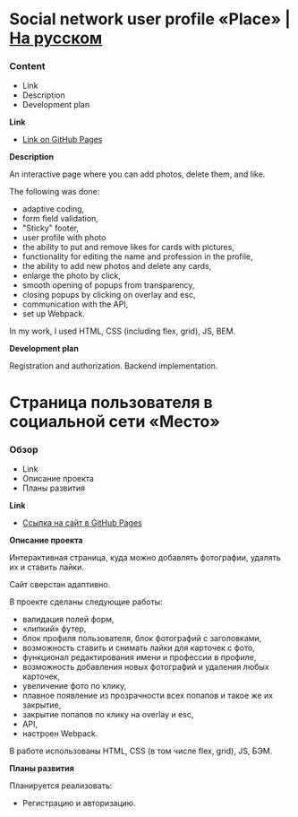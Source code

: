 # Social network user profile «Place» | [На русском](#anchortext)

### Content

* Link
* Description 
* Development plan

**Link**

* [Link on GitHub Pages](https://art-ka.github.io/mesto/)

**Description**

An interactive page where you can add photos, delete them, and like.

The following was done:
 * adaptive coding,
 * form field validation,
 * "Sticky" footer,
 * user profile with photo
 * the ability to put and remove likes for cards with pictures,
 * functionality for editing the name and profession in the profile,
 * the ability to add new photos and delete any cards,
 * enlarge the photo by click,
 * smooth opening of popups from transparency,
 * closing popups by clicking on overlay and esc,
 * communication with the API,
 * set up Webpack.

In my work, I used HTML, CSS (including flex, grid), JS, BEM.

**Development plan**

Registration and authorization. Backend implementation.


# <a name="anchortext" />Страница пользователя в социальной сети «Место»

### Обзор

* Link
* Описание проекта
* Планы развития

**Link**

* [Ссылка на сайт в GitHub Pages](https://art-ka.github.io/mesto/)

**Описание проекта**

Интерактивная страница, куда можно добавлять фотографии, удалять их и ставить лайки. 

Сайт сверстан адаптивно. 

В проекте сделаны следующие работы:
 * валидация полей форм, 
 * «липкий» футер, 
 * блок профиля пользователя, блок фотографий с заголовками,
 * возможность ставить и снимать лайки для карточек с фото,
 * функционал редактирования имени и профессии в профиле,
 * возможность добавления новых фотографий и удаления любых карточек, 
 * увеличение фото по клику,
 * плавное появление из прозрачности всех попапов и такое же их закрытие,
 * закрытие попапов по клику на overlay и esc,
 * API,
 * настроен Webpack. 
 

В работе использованы HTML, CSS (в том числе flex, grid), JS, БЭМ. 

**Планы развития**

Планируется реализовать:

* Регистрацию и авторизацию.






